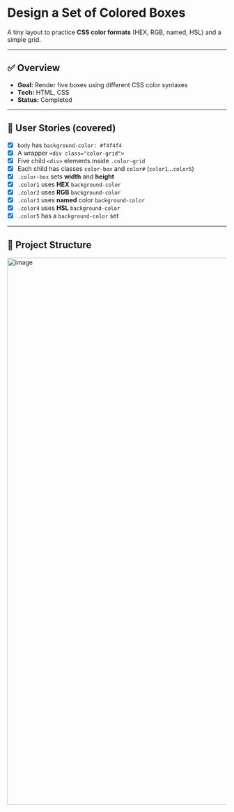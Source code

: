 # Design a Set of Colored Boxes

A tiny layout to practice **CSS color formats** (HEX, RGB, named, HSL) and a simple grid.

---

## ✅ Overview
- **Goal:** Render five boxes using different CSS color syntaxes
- **Tech:** HTML, CSS
- **Status:** Completed

---

## 🎯 User Stories (covered)
- [x] `body` has `background-color: #f4f4f4`
- [x] A wrapper `<div class="color-grid">`
- [x] Five child `<div>` elements inside `.color-grid`
- [x] Each child has classes `color-box` and `color#` (`color1`…`color5`)
- [x] `.color-box` sets **width** and **height**
- [x] `.color1` uses **HEX** `background-color`
- [x] `.color2` uses **RGB** `background-color`
- [x] `.color3` uses **named** color `background-color`
- [x] `.color4` uses **HSL** `background-color`
- [x] `.color5` has a `background-color` set

---

## 📂 Project Structure

<img width="1940" height="1255" alt="image" src="https://github.com/user-attachments/assets/7a7ee68f-7569-4a8d-b474-1bdfef6afc37" />
